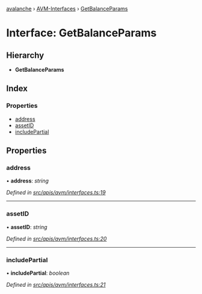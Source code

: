 [avalanche](../README.md) › [AVM-Interfaces](../modules/avm_interfaces.md) › [GetBalanceParams](avm_interfaces.getbalanceparams.md)

# Interface: GetBalanceParams

## Hierarchy

* **GetBalanceParams**

## Index

### Properties

* [address](avm_interfaces.getbalanceparams.md#address)
* [assetID](avm_interfaces.getbalanceparams.md#assetid)
* [includePartial](avm_interfaces.getbalanceparams.md#includepartial)

## Properties

###  address

• **address**: *string*

*Defined in [src/apis/avm/interfaces.ts:19](https://github.com/ava-labs/avalanchejs/blob/62a14d4/src/apis/avm/interfaces.ts#L19)*

___

###  assetID

• **assetID**: *string*

*Defined in [src/apis/avm/interfaces.ts:20](https://github.com/ava-labs/avalanchejs/blob/62a14d4/src/apis/avm/interfaces.ts#L20)*

___

###  includePartial

• **includePartial**: *boolean*

*Defined in [src/apis/avm/interfaces.ts:21](https://github.com/ava-labs/avalanchejs/blob/62a14d4/src/apis/avm/interfaces.ts#L21)*

